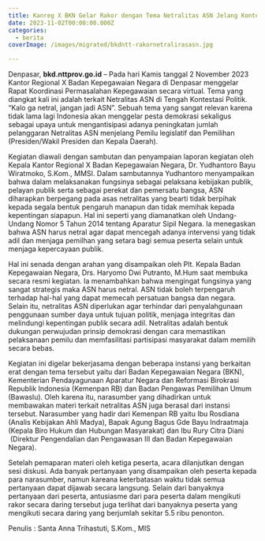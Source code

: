 ```yaml
---
title: Kanreg X BKN Gelar Rakor dengan Tema Netralitas ASN Jelang Kontestasi Politik
date: 2023-11-02T00:00:00.000Z
categories:
  - berita
coverImage: /images/migrated/bkdntt-rakornetralirasasn.jpg

---
```


Denpasar, **bkd.nttprov.go.id** – Pada hari Kamis tanggal 2 November 2023 Kantor Regional X Badan Kepegawaian Negara di Denpasar menggelar Rapat Koordinasi Permasalahan Kepegawaian secara virtual. Tema yang diangkat kali ini adalah terkait Netralitas ASN di Tengah Kontestasi Politik. “Kalo ga netral, jangan jadi ASN”. Sebuah tema yang sangat relevan karena tidak lama lagi Indonesia akan menggelar pesta demokrasi sekaligus sebagai upaya untuk mengantisipasi adanya peningkatan jumlah pelanggaran Netralitas ASN menjelang Pemilu legislatif dan Pemilihan (Presiden/Wakil Presiden dan Kepala Daerah).

Kegiatan diawali dengan sambutan dan penyampaian laporan kegiatan oleh Kepala Kantor Regional X Badan Kepegawaian Negara, Dr. Yudhantoro Bayu Wiratmoko, S.Kom., MMSI. Dalam sambutannya Yudhantoro menyampaikan bahwa dalam melaksanakan fungsinya sebagai pelaksana kebijakan publik, pelayan publik serta sebagai perekat dan pemersatu bangsa, ASN diharapkan berpegang pada asas netralitas yang bearti tidak berpihak kepada segala bentuk pengaruh manapun dan tidak memihak kepada kepentingan siapapun. Hal ini seperti yang diamanatkan oleh Undang-Undang Nomor 5 Tahun 2014 tentang Aparatur Sipil Negara. Ia menegaskan bahwa ASN harus netral agar dapat mencegah adanya intervensi yang tidak adil dan menjaga pemilhan yang setara bagi semua peserta selain untuk menjaga kepercayaan publik.

Hal ini senada dengan arahan yang disampaikan oleh Plt. Kepala Badan Kepegawaian Negara, Drs. Haryomo Dwi Putranto, M.Hum saat membuka secara resmi kegiatan. Ia menambahkan bahwa mengingat fungsinya yang sangat strategis maka ASN harus netral. ASN tidak boleh terpengaruh terhadap hal-hal yang dapat memecah persatuan bangsa dan negara. Selain itu, netralitas ASN diperlukan agar terhindar dari penyalahgunaan penggunaan sumber daya untuk tujuan politik, menjaga integritas dan melindungi kepentingan publik secara adil. Netralitas adalah bentuk dukungan perwujudan prinsip demokrasi dengan cara memastikan pelaksanaan pemilu dan memfasilitasi partisipasi masyarakat dalam memilih secara bebas.

Kegiatan ini digelar bekerjasama dengan beberapa instansi yang berkaitan erat dengan tema tersebut yaitu dari Badan Kepegawaian Negara (BKN), Kementerian Pendayagunaan Aparatur Negara dan Reformasi Birokrasi Republik Indonesia (Kemenpan RB) dan Badan Pengawas Pemilihan Umum (Bawaslu). Oleh karena itu, narasumber yang dihadirkan untuk membawakan materi terkait netralitas ASN juga berasal dari instansi tersebut. Narasumber yang hadir dari Kemenpan RB yaitu Ibu Rosdiana (Analis Kebijakan Ahli Madya), Bapak Agung Bagus Gde Bayu Indraatmaja (Kepala Biro Hukum dan Hubungan Masyarakat) dan Ibu Rury Citra Diani  (Direktur Pengendalian dan Pengawasan III dan Badan Kepegawaian Negara).

Setelah pemaparan materi oleh ketiga peserta, acara dilanjutkan dengan sesi diskusi. Ada banyak pertanyaan yang disampaikan oleh peserta kepada para narasumber, namun kareana keterbatasan waktu tidak semua pertanyaan dapat dijawab secara langsung. Selain dari banyaknya pertanyaan dari peserta, antusiasme dari para peserta dalam mengikuti rakor secara daring tersebut juga terlihat dari banyaknya peserta yang mengikuti secara daring yang berjumlah sekitar 5.5 ribu penonton.

Penulis : Santa Anna Trihastuti, S.Kom., MIS
